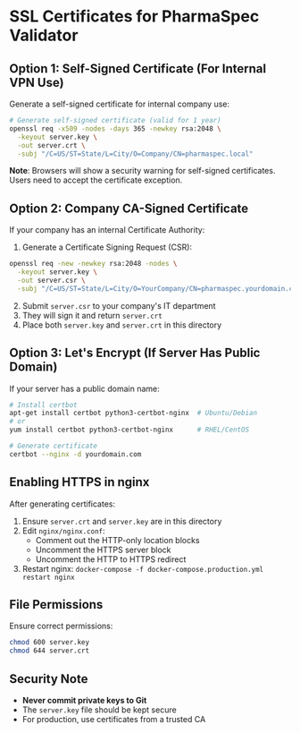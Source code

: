 # SSL Certificates for PharmaSpec Validator

## Option 1: Self-Signed Certificate (For Internal VPN Use)

Generate a self-signed certificate for internal company use:

```bash
# Generate self-signed certificate (valid for 1 year)
openssl req -x509 -nodes -days 365 -newkey rsa:2048 \
  -keyout server.key \
  -out server.crt \
  -subj "/C=US/ST=State/L=City/O=Company/CN=pharmaspec.local"
```

**Note**: Browsers will show a security warning for self-signed certificates. Users need to accept the certificate exception.

## Option 2: Company CA-Signed Certificate

If your company has an internal Certificate Authority:

1. Generate a Certificate Signing Request (CSR):
```bash
openssl req -new -newkey rsa:2048 -nodes \
  -keyout server.key \
  -out server.csr \
  -subj "/C=US/ST=State/L=City/O=YourCompany/CN=pharmaspec.yourdomain.com"
```

2. Submit `server.csr` to your company's IT department
3. They will sign it and return `server.crt`
4. Place both `server.key` and `server.crt` in this directory

## Option 3: Let's Encrypt (If Server Has Public Domain)

If your server has a public domain name:

```bash
# Install certbot
apt-get install certbot python3-certbot-nginx  # Ubuntu/Debian
# or
yum install certbot python3-certbot-nginx      # RHEL/CentOS

# Generate certificate
certbot --nginx -d yourdomain.com
```

## Enabling HTTPS in nginx

After generating certificates:

1. Ensure `server.crt` and `server.key` are in this directory
2. Edit `nginx/nginx.conf`:
   - Comment out the HTTP-only location blocks
   - Uncomment the HTTPS server block
   - Uncomment the HTTP to HTTPS redirect
3. Restart nginx: `docker-compose -f docker-compose.production.yml restart nginx`

## File Permissions

Ensure correct permissions:
```bash
chmod 600 server.key
chmod 644 server.crt
```

## Security Note

- **Never commit private keys to Git**
- The `server.key` file should be kept secure
- For production, use certificates from a trusted CA
